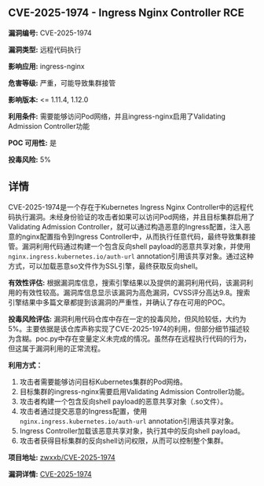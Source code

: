 ## CVE-2025-1974 - Ingress Nginx Controller RCE

**漏洞编号:** CVE-2025-1974

**漏洞类型:** 远程代码执行

**影响应用:** ingress-nginx

**危害等级:** 严重，可能导致集群接管

**影响版本:** <= 1.11.4, 1.12.0

**利用条件:** 需要能够访问Pod网络，并且ingress-nginx启用了Validating Admission Controller功能

**POC 可用性:** 是

**投毒风险:** 5%

## 详情

CVE-2025-1974是一个存在于Kubernetes Ingress Nginx Controller中的远程代码执行漏洞。未经身份验证的攻击者如果可以访问Pod网络，并且目标集群启用了Validating Admission Controller，就可以通过构造恶意的Ingress配置，注入恶意的nginx配置指令到Ingress Controller中，从而执行任意代码，最终导致集群接管。漏洞利用代码通过构建一个包含反向shell payload的恶意共享对象，并使用`nginx.ingress.kubernetes.io/auth-url` annotation引用该共享对象。通过这种方式，可以加载恶意so文件作为SSL引擎，最终获取反向shell。

**有效性评估:**
根据漏洞库信息，搜索引擎结果以及提供的漏洞利用代码，该漏洞利用的有效性较高。漏洞库信息显示该漏洞为高危漏洞，CVSS评分高达9.8。搜索引擎结果中多篇文章都提到该漏洞的严重性，并确认了存在可用的POC。

**投毒风险评估:**
漏洞利用代码仓库中存在一定的投毒风险，但风险较低，大约为5%。主要依据是该仓库声称实现了CVE-2025-1974的利用，但部分细节描述较为含糊。poc.py中存在变量定义未完成的情况。虽然存在远程执行代码的行为，但这属于漏洞利用的正常流程。

**利用方式：**
1.  攻击者需要能够访问目标Kubernetes集群的Pod网络。
2.  目标集群的ingress-nginx需要启用Validating Admission Controller功能。
3.  攻击者构建一个包含反向shell payload的恶意共享对象（.so文件）。
4.  攻击者通过提交恶意的Ingress配置，使用`nginx.ingress.kubernetes.io/auth-url` annotation引用该共享对象。
5.  Ingress Controller加载该恶意共享对象，执行其中的反向shell payload。
6.  攻击者获得目标集群的反向shell访问权限，从而可以控制整个集群。

**项目地址:** [zwxxb/CVE-2025-1974](https://github.com/zwxxb/CVE-2025-1974)

**漏洞详情:** [CVE-2025-1974](https://nvd.nist.gov/vuln/detail/CVE-2025-1974)